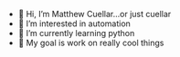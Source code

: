 - 👋 Hi, I’m Matthew Cuellar...or just cuellar
- 👀 I’m interested in automation
- 🌱 I’m currently learning python
- 🥅 My goal is work on really cool things

<!---
mcuellar1213/mcuellar1213 is a ✨ special ✨ repository because its `README.md` (this file) appears on your GitHub profile.
You can click the Preview link to take a look at your changes.
--->
